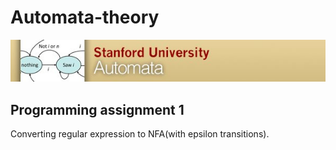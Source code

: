 Automata-theory
===============

![Coursera-Automata](img/automata.jpg)


## Programming assignment 1
Converting regular expression to NFA(with epsilon transitions).
